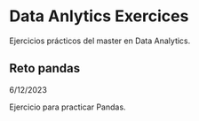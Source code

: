 # Data Anlytics Exercices

Ejercicios prácticos del master en Data Analytics.

## Reto pandas

6/12/2023

Ejercicio para practicar Pandas.


